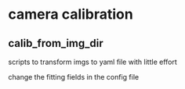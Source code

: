 # camera calibration

## calib_from_img_dir
scripts to transform imgs to yaml file with little effort

change the fitting fields in the config file